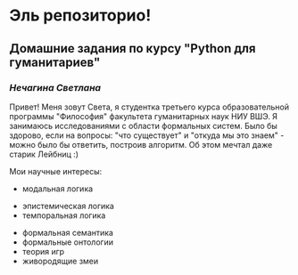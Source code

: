# Эль репозиторио! 
## Домашние задания по курсу "Python для гуманитариев"
### *Нечагина Светлана*

Привет! Меня зовут Света, я студентка третьего курса образовательной программы "Философия" факультета гуманитарных наук НИУ ВШЭ. Я занимаюсь исследованиями с области формальных систем. Было бы здорово, если на вопросы: "что существует" и "откуда мы это знаем" - можно было бы ответить, построив алгоритм. Об этом мечтал даже старик Лейбниц :) 

Мои научные интересы: 
- модальная логика
 + эпистемическая логика
 + темпоральная логика 
- формальная семантика
- формальные онтологии
- теория игр 
- живородящие змеи

